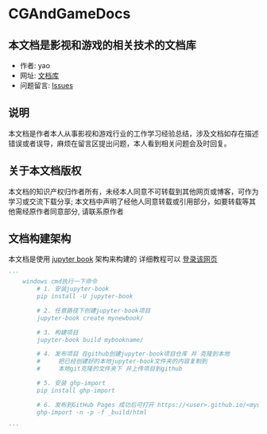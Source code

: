 # CGAndGameDocs

## 本文档是影视和游戏的相关技术的文档库

- 作者: yao
- 网址: [文档库](https://gongshan-liu.github.io/CGAndGameDocs/index.html)
- 问题留言: [Issues](https://github.com/GongShan-Liu/CGAndGameDocs/issues)

## 说明

本文档是作者本人从事影视和游戏行业的工作学习经验总结，涉及文档如存在描述错误或者误导，麻烦在留言区提出问题，本人看到相关问题会及时回复。

## 关于本文档版权

本文档的知识产权归作者所有，未经本人同意不可转载到其他网页或博客，可作为学习或交流下载分享; 本文档中声明了经他人同意转载或引用部分，如要转载等其他需经原作者同意部分, 请联系原作者

## 文档构建架构

本文档是使用 [jupyter book](https://jupyterbook.org/en/stable/intro.html) 架构来构建的 详细教程可以 [登录该网页](https://jupyterbook.org/en/stable/start/overview.html)

```python
'''
    windows cmd执行一下命令
        # 1. 安装jupyter-book
        pip install -U jupyter-book

        # 2. 任意路径下创建jupyter-book项目
        jupyter-book create mynewbook/

        # 3. 构建项目
        jupyter-book build mybookname/

        # 4. 发布项目 在github创建jupyter-book项目仓库 并 克隆到本地
        #     把已经创建好的本地jupyter-book文件夹的内容复制到 
        #     本地git克隆的文件夹下 并上传项目到github

        # 5. 安装 ghp-import
        pip install ghp-import

        # 6. 发布到GitHub Pages 成功后可打开 https://<user>.github.io/<myonlinebook>/ 
        ghp-import -n -p -f _build/html

'''
```